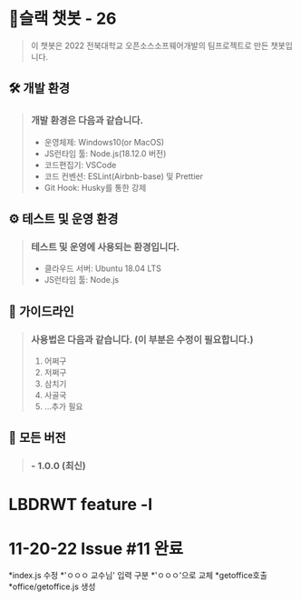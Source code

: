 # 🚩슬랙 챗봇 - 26
> 이 챗봇은 2022 전북대학교 오픈소스소프웨어개발의 팀프로젝트로 만든 챗봇입니다.
## 🛠 개발 환경
> ### 개발 환경은 다음과 같습니다.
> - 운영체제: Windows10(or MacOS)
> - JS런타임 툴:  Node.js(18.12.0 버전)
> - 코드편집기: VSCode
> - 코드 컨벤션: ESLint(Airbnb-base) 및 Prettier
> - Git Hook: Husky를 통한 강제
>
## ⚙ 테스트 및 운영 환경
> ### 테스트 및 운영에 사용되는 환경입니다.
> - 클라우드 서버: Ubuntu 18.04 LTS
> - JS런타임 툴: Node.js
>
## 📕 가이드라인
> ### 사용법은 다음과 같습니다. (이 부분은 수정이 필요합니다.)
> 1. 어쩌구
> 2. 저쩌구
> 3. 삼치기
> 4. 사골국
> 5. ...추가 필요
## 🌈 모든 버전
> ### - 1.0.0 (최신)
>
>
>
>
>
#

# LBDRWT feature -l
# 11-20-22 Issue #11 완료
*index.js 수정
  *'ㅇㅇㅇ 교수님' 입력 구분
  *'ㅇㅇㅇ'으로 교체
  *getoffice호출
*office/getoffice.js 생성
